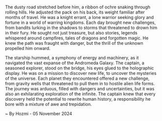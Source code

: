 
The dusty road stretched before him, a ribbon of ochre snaking through rolling hills. He adjusted the pack on his back, its weight familiar after months of travel.  He was a knight errant, a lone warrior seeking glory and fortune in a world of warring kingdoms. Each day brought new challenges, from bandits lurking in the shadows to storms that threatened to drown him in their fury. He sought not just treasure, but also stories, legends whispered around campfires, tales of dragons and forgotten magic. He knew the path was fraught with danger, but the thrill of the unknown propelled him onward. 

The starship hummed, a symphony of energy and machinery, as it navigated the vast expanse of the Andromeda Galaxy. The captain, a seasoned explorer, stood on the bridge, his eyes glued to the holographic display.  He was on a mission to discover new life, to uncover the mysteries of the universe. Each planet they encountered offered a new challenge, from gravity wells that threatened to pull them in to hostile alien life forms.  The journey was arduous, filled with dangers and uncertainties, but it was also an exhilarating exploration of the infinite.  The captain knew that every discovery held the potential to rewrite human history, a responsibility he bore with a mixture of awe and trepidation. 

~ By Hozmi - 05 November 2024
